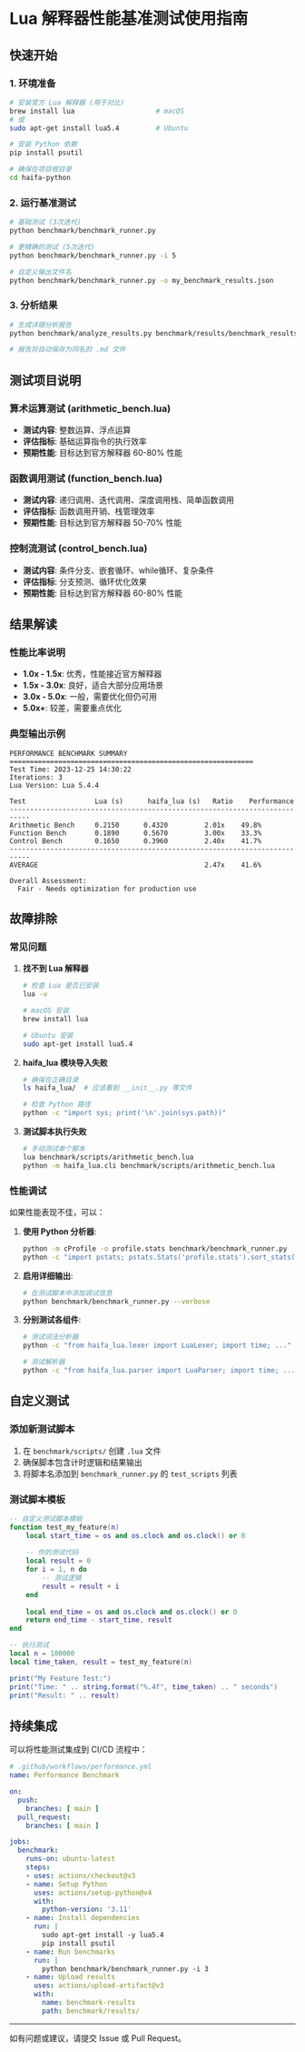 # Lua 解释器性能基准测试使用指南

## 快速开始

### 1. 环境准备

```bash
# 安装官方 Lua 解释器 (用于对比)
brew install lua                    # macOS
# 或
sudo apt-get install lua5.4         # Ubuntu

# 安装 Python 依赖
pip install psutil

# 确保在项目根目录
cd haifa-python
```

### 2. 运行基准测试

```bash
# 基础测试 (3次迭代)
python benchmark/benchmark_runner.py

# 更精确的测试 (5次迭代)  
python benchmark/benchmark_runner.py -i 5

# 自定义输出文件名
python benchmark/benchmark_runner.py -o my_benchmark_results.json
```

### 3. 分析结果

```bash
# 生成详细分析报告
python benchmark/analyze_results.py benchmark/results/benchmark_results_YYYYMMDD_HHMMSS.json

# 报告将自动保存为同名的 .md 文件
```

## 测试项目说明

### 算术运算测试 (arithmetic_bench.lua)
- **测试内容**: 整数运算、浮点运算
- **评估指标**: 基础运算指令的执行效率
- **预期性能**: 目标达到官方解释器 60-80% 性能

### 函数调用测试 (function_bench.lua)  
- **测试内容**: 递归调用、迭代调用、深度调用栈、简单函数调用
- **评估指标**: 函数调用开销、栈管理效率
- **预期性能**: 目标达到官方解释器 50-70% 性能

### 控制流测试 (control_bench.lua)
- **测试内容**: 条件分支、嵌套循环、while循环、复杂条件
- **评估指标**: 分支预测、循环优化效果
- **预期性能**: 目标达到官方解释器 60-80% 性能

## 结果解读

### 性能比率说明
- **1.0x - 1.5x**: 优秀，性能接近官方解释器
- **1.5x - 3.0x**: 良好，适合大部分应用场景  
- **3.0x - 5.0x**: 一般，需要优化但仍可用
- **5.0x+**: 较差，需要重点优化

### 典型输出示例

```
PERFORMANCE BENCHMARK SUMMARY
============================================================
Test Time: 2023-12-25 14:30:22
Iterations: 3
Lua Version: Lua 5.4.4

Test                 Lua (s)      haifa_lua (s)   Ratio    Performance
---------------------------------------------------------------------------
Arithmetic Bench     0.2150      0.4320         2.01x    49.8%
Function Bench       0.1890      0.5670         3.00x    33.3%
Control Bench        0.1650      0.3960         2.40x    41.7%
---------------------------------------------------------------------------
AVERAGE                                         2.47x    41.6%

Overall Assessment:
  Fair - Needs optimization for production use
```

## 故障排除

### 常见问题

1. **找不到 Lua 解释器**
   ```bash
   # 检查 Lua 是否已安装
   lua -v
   
   # macOS 安装
   brew install lua
   
   # Ubuntu 安装  
   sudo apt-get install lua5.4
   ```

2. **haifa_lua 模块导入失败**
   ```bash
   # 确保在正确目录
   ls haifa_lua/  # 应该看到 __init__.py 等文件
   
   # 检查 Python 路径
   python -c "import sys; print('\n'.join(sys.path))"
   ```

3. **测试脚本执行失败**
   ```bash
   # 手动测试单个脚本
   lua benchmark/scripts/arithmetic_bench.lua
   python -m haifa_lua.cli benchmark/scripts/arithmetic_bench.lua
   ```

### 性能调试

如果性能表现不佳，可以：

1. **使用 Python 分析器**:
   ```bash
   python -m cProfile -o profile.stats benchmark/benchmark_runner.py
   python -c "import pstats; pstats.Stats('profile.stats').sort_stats('cumulative').print_stats(20)"
   ```

2. **启用详细输出**:
   ```bash
   # 在测试脚本中添加调试信息
   python benchmark/benchmark_runner.py --verbose
   ```

3. **分别测试各组件**:
   ```bash
   # 测试词法分析器
   python -c "from haifa_lua.lexer import LuaLexer; import time; ..."
   
   # 测试解析器  
   python -c "from haifa_lua.parser import LuaParser; import time; ..."
   ```

## 自定义测试

### 添加新测试脚本

1. 在 `benchmark/scripts/` 创建 `.lua` 文件
2. 确保脚本包含计时逻辑和结果输出
3. 将脚本名添加到 `benchmark_runner.py` 的 `test_scripts` 列表

### 测试脚本模板

```lua
-- 自定义测试脚本模板
function test_my_feature(n)
    local start_time = os and os.clock and os.clock() or 0
    
    -- 你的测试代码
    local result = 0
    for i = 1, n do
        -- 测试逻辑
        result = result + i
    end
    
    local end_time = os and os.clock and os.clock() or 0
    return end_time - start_time, result
end

-- 执行测试
local n = 100000
local time_taken, result = test_my_feature(n)

print("My Feature Test:")
print("Time: " .. string.format("%.4f", time_taken) .. " seconds")
print("Result: " .. result)
```

## 持续集成

可以将性能测试集成到 CI/CD 流程中：

```yaml
# .github/workflows/performance.yml
name: Performance Benchmark

on:
  push:
    branches: [ main ]
  pull_request:
    branches: [ main ]

jobs:
  benchmark:
    runs-on: ubuntu-latest
    steps:
    - uses: actions/checkout@v3
    - name: Setup Python
      uses: actions/setup-python@v4
      with:
        python-version: '3.11'
    - name: Install dependencies
      run: |
        sudo apt-get install -y lua5.4
        pip install psutil
    - name: Run benchmarks
      run: |
        python benchmark/benchmark_runner.py -i 3
    - name: Upload results
      uses: actions/upload-artifact@v3
      with:
        name: benchmark-results
        path: benchmark/results/
```

---

如有问题或建议，请提交 Issue 或 Pull Request。
